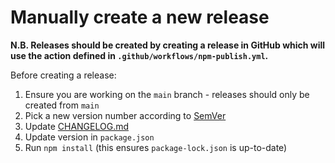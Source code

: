 # Manually create a new release

**N.B. Releases should be created by creating a release in GitHub which will use the action defined in `.github/workflows/npm-publish.yml`.**

Before creating a release:

1. Ensure you are working on the `main` branch - releases should only be created from `main`
1. Pick a new version number according to [SemVer](https://semver.org/)
1. Update [CHANGELOG.md](../CHANGELOG.md)
1. Update version in `package.json`
1. Run `npm install` (this ensures `package-lock.json` is up-to-date)
